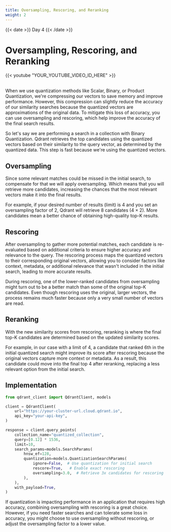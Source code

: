 ```yaml
---
title: Oversampling, Rescoring, and Reranking
weight: 2
---
```


{{< date >}} Day 4 {{< /date >}}

# Oversampling, Rescoring, and Reranking

{{< youtube "YOUR_YOUTUBE_VIDEO_ID_HERE" >}}

<br/>
When we use quantization methods like Scalar, Binary, or Product Quantization, we're compressing our vectors to save memory and improve performance. However, this compression can slightly reduce the accuracy of our similarity searches because the quantized vectors are approximations of the original data. To mitigate this loss of accuracy, you can use oversampling and rescoring, which help improve the accuracy of the final search results.

So let's say we are performing a search in a collection with Binary Quantization. Qdrant retrieves the top candidates using the quantized vectors based on their similarity to the query vector, as determined by the quantized data. This step is fast because we're using the quantized vectors.

## Oversampling

Since some relevant matches could be missed in the initial search, to compensate for that we will apply oversampling. Which means that you will retrieve more candidates, increasing the chances that the most relevant vectors make it into the final results.

For example, if your desired number of results (limit) is 4 and you set an oversampling factor of 2, Qdrant will retrieve 8 candidates (4 × 2). More candidates mean a better chance of obtaining high-quality top-K results.

## Rescoring

After oversampling to gather more potential matches, each candidate is re-evaluated based on additional criteria to ensure higher accuracy and relevance to the query. The rescoring process maps the quantized vectors to their corresponding original vectors, allowing you to consider factors like context, metadata, or additional relevance that wasn't included in the initial search, leading to more accurate results.

During rescoring, one of the lower-ranked candidates from oversampling might turn out to be a better match than some of the original top-K candidates. Even though rescoring uses the original, larger vectors, the process remains much faster because only a very small number of vectors are read.

## Reranking

With the new similarity scores from rescoring, reranking is where the final top-K candidates are determined based on the updated similarity scores.

For example, in our case with a limit of 4, a candidate that ranked 6th in the initial quantized search might improve its score after rescoring because the original vectors capture more context or metadata. As a result, this candidate could move into the final top 4 after reranking, replacing a less relevant option from the initial search.

## Implementation

```python
from qdrant_client import QdrantClient, models

client = QdrantClient(
    url="https://your-cluster-url.cloud.qdrant.io",
    api_key="your-api-key",
)

response = client.query_points(
    collection_name="quantized_collection",
    query=[0.12] * 1536,
    limit=10,
    search_params=models.SearchParams(
        hnsw_ef=128,
        quantization=models.QuantizationSearchParams(
            ignore=False,  # Use quantization for initial search
            rescore=True,   # Enable exact rescoring
            oversampling=3.0,  # Retrieve 3x candidates for rescoring
        ),
    ),
    with_payload=True,
)
```

If quantization is impacting performance in an application that requires high accuracy, combining oversampling with rescoring is a great choice. However, if you need faster searches and can tolerate some loss in accuracy, you might choose to use oversampling without rescoring, or adjust the oversampling factor to a lower value. 